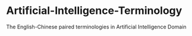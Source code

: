 # Artificial-Intelligence-Terminology
The English-Chinese paired terminologies in Artificial Intelligence Domain
